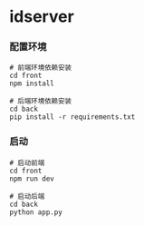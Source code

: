 # idserver

### 配置环境

```
# 前端环境依赖安装
cd front
npm install

# 后端环境依赖安装
cd back
pip install -r requirements.txt
```

### 启动
```
# 启动前端
cd front
npm run dev

# 启动后端
cd back
python app.py
```